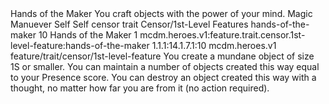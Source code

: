 <ability>
  <name>Hands of the Maker</name>
  <flavor>You craft objects with the power of your mind.</flavor>
  <keywords>
    <keyword>Magic</keyword>
  </keywords>
  <type>Manuever</type>
  <distance>Self</distance>
  <target>Self</target>
  <metadata>
    <class>censor</class>
    <feature_type>trait</feature_type>
    <file_dpath>Censor/1st-Level Features</file_dpath>
    <item_id>hands-of-the-maker</item_id>
    <item_index>10</item_index>
    <item_name>Hands of the Maker</item_name>
    <level>1</level>
    <scc>mcdm.heroes.v1:feature.trait.censor.1st-level-feature:hands-of-the-maker</scc>
    <scdc>1.1.1:14.1.7.1:10</scdc>
    <source>mcdm.heroes.v1</source>
    <type>feature/trait/censor/1st-level-feature</type>
  </metadata>
  <effects>
    <effect type="mundane">You create a mundane object of size 1S or smaller. You can maintain a number of objects created this way equal to your Presence score. You can destroy an object created this way with a thought, no matter how far you are from it (no action required).</effect>
  </effects>
</ability>
